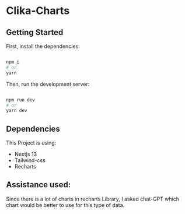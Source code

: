 # Clika-Charts

## Getting Started

First, install the dependencies:
```bash

npm i
# or
yarn

```

Then, run the development server:

```bash

npm run dev
# or
yarn dev

```
## Dependencies

This Project is using:
- Nextjs 13
- Tailwind-css
- Recharts

## Assistance used:

Since there is a lot of charts in recharts Library, I asked chat-GPT which chart would be better to use for this type of data.
